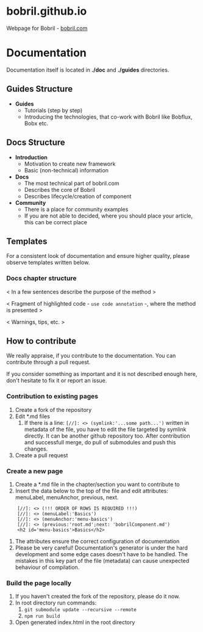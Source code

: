 # bobril.github.io
Webpage for Bobril - [bobril.com](bobril.com)

# Documentation
Documentation itself is located in **./doc** and **./guides** directories.

## Guides Structure
* **Guides**
    * Tutorials (step by step)
    * Introducing the technologies, that co-work with Bobril like Bobflux, Bobx etc.

## Docs Structure
* **Introduction** 
    * Motivation to create new framework
    * Basic (non-technical) information
* **Docs**
    * The most technical part of bobril.com
    * Describes the core of Bobril
    * Describes lifecycle/creation of component
* **Community**
    * There is a place for community examples
    * If you are not able to decided, where you should place your article, this can be correct place
    
## Templates
For a consistent look of documentation and ensure higher quality, please observe templates written below.
### Docs chapter structure

< In a few sentences describe the purpose of the method >

< Fragment of highlighted code - ```use code annotation``` -, where the method is presented >

< Warnings, tips, etc. >


## How to contribute
We really appraise, if you contribute to the documentation. You can contribute through a pull request.

If you consider something as important and it is not described enough here, don't hesitate to fix it or report an issue. 

### Contribution to existing pages
1. Create a fork of the repository 
1. Edit *.md files
    1. If there is a line: `[//]: <> (symlink:'...some path...')` written in metadata of the file, you have to edit the file targeted by symlink directly. It can be another github repository too. After contribution and successfull merge, do pull of submodules and push this changes.
1. Create a pull request 

### Create a new page
1. Create a *.md file in the chapter/section you want to contribute to
1. Insert the data below to the top of the file and edit attributes: menuLabel, menuAnchor, previous, next.
``` 
    [//]: <> (!!! ORDER OF ROWS IS REQUIRED !!!)
    [//]: <> (menuLabel:'Basics')
    [//]: <> (menuAnchor:'menu-basics')
    [//]: <> (previous:'root.md';next: 'bobrilComponent.md')
    <h2 id='menu-basics'>Basics</h2>
```
1. The attributes ensure the correct configuration of documentation
1. Please be very careful! Documentation's generator is under the hard development and some edge cases 
doesn't have to be handled. The mistakes in this key part of the file (metadata) can cause unexpected behaviour of compilation.


### Build the page locally
1. If you haven't created the fork of the repository, please do it now.
1. In root directory run commands: 
    1. ```git submodule update --recursive --remote```
    1. ```npm run build```
1. Open generated index.html in the root directory
